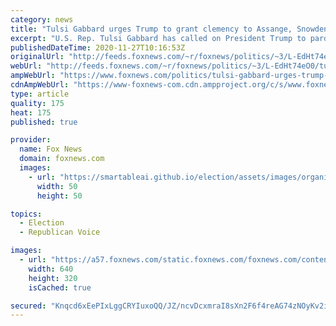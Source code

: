 ```yaml
---
category: news
title: "Tulsi Gabbard urges Trump to grant clemency to Assange, Snowden"
excerpt: "U.S. Rep. Tulsi Gabbard has called on President Trump to pardon National Security Agency (NSA) whistleblower Edward Snowden and WikiLeaks founder Julian Assange before the president leaves office on Jan. 20, according to a report."
publishedDateTime: 2020-11-27T10:16:53Z
originalUrl: "http://feeds.foxnews.com/~r/foxnews/politics/~3/L-EdHt74eO0/tulsi-gabbard-urges-trump-to-grant-clemency-to-assange-snowden"
webUrl: "http://feeds.foxnews.com/~r/foxnews/politics/~3/L-EdHt74eO0/tulsi-gabbard-urges-trump-to-grant-clemency-to-assange-snowden"
ampWebUrl: "https://www.foxnews.com/politics/tulsi-gabbard-urges-trump-to-grant-clemency-to-assange-snowden.amp"
cdnAmpWebUrl: "https://www-foxnews-com.cdn.ampproject.org/c/s/www.foxnews.com/politics/tulsi-gabbard-urges-trump-to-grant-clemency-to-assange-snowden.amp"
type: article
quality: 175
heat: 175
published: true

provider:
  name: Fox News
  domain: foxnews.com
  images:
    - url: "https://smartableai.github.io/election/assets/images/organizations/foxnews.com-50x50.jpg"
      width: 50
      height: 50

topics:
  - Election
  - Republican Voice

images:
  - url: "https://a57.foxnews.com/static.foxnews.com/foxnews.com/content/uploads/2020/08/640/320/AP20221566698304.jpg?ve=1&tl=1"
    width: 640
    height: 320
    isCached: true

secured: "Knqcd6xEePIxLggCRYIuxoQQ/JZ/ncvDcxmraI8sXn2F6f4reAG74zNOyKv2i98aDGnPB6wBFYiz23/jswerXdacdgmSNN12pxC/co8JNeVKNbPZF6MZ/8QKZRO+hH/qVgBda39TsrsEXvTCmCluiWJ4GLom09mTVfShc6RTE+1ZafI4pSc4iU2qRbkGmCyjPeo+7XeW7C7IQTcli+y3npjHoVJD4QPK6LRPf8lO6P0znp3fRSo0SNDf7SghxM6efDuDzHb6c9QetFK8BYinkv3keci/8DuJJ9ZT91swPk57b8sVJBUmOVWhNgGlO/oYFJnrx178NqdOWsqvku+Kpt13Gxjt5dr3w0c0nvthhzQ=;6CmyEhb2ZRZ/Rh/y+wEwzQ=="
---
```



